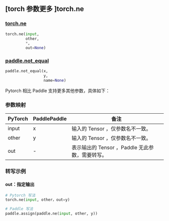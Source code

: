 ## [torch 参数更多 ]torch.ne

### [torch.ne](https://pytorch.org/docs/stable/generated/torch.ne.html?highlight=torch.ne#torch.ne)

```python
torch.ne(input,
         other,
         *,
         out=None)
```

### [paddle.not_equal](https://www.paddlepaddle.org.cn/documentation/docs/zh/api/paddle/not_equal_cn.html#not_equal)

```python
paddle.not_equal(x,
                 y,
                 name=None)
```

Pytorch 相比 Paddle 支持更多其他参数，具体如下：

### 参数映射
| PyTorch       | PaddlePaddle | 备注                                                   |
| ------------- | ------------ | ------------------------------------------------------ |
| input         | x            | 输入的 Tensor ，仅参数名不一致。                          |
| other         | y            | 输入的 Tensor ，仅参数名不一致。                          |
| out           | -            | 表示输出的 Tensor ，Paddle 无此参数，需要转写。       |


### 转写示例
#### out：指定输出
```python
# Pytorch 写法
torch.ne(input, other，out=y)

# Paddle 写法
paddle.assign(paddle.ne(input, other, y))
```
